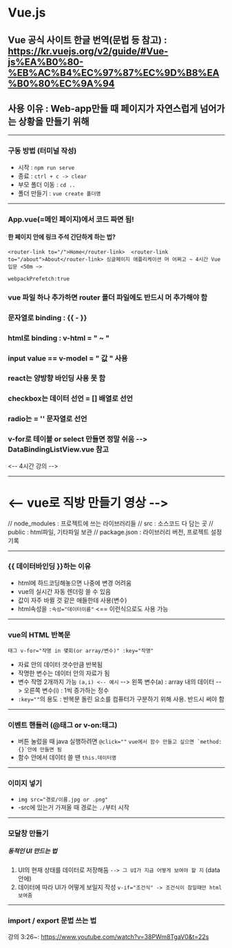 # Vue.js 
Vue 공식 사이트 한글 번역(문법 등 참고) :
<a style="font-size:20px;">https://kr.vuejs.org/v2/guide/#Vue-js%EA%B0%80-%EB%AC%B4%EC%97%87%EC%9D%B8%EA%B0%80%EC%9A%94</a>
---
## 사용 이유 : Web-app만들 때 페이지가 자연스럽게 넘어가는 상황을 만들기 위해

---
### 구동 방법 (터미널 작성)
- 시작 : `npm run serve`
- 종료 : `ctrl + c -> clear`
- 부모 폴더 이동 : `cd ..`
- 폴더 만들기 : `vue create 폴더명`
---

### App.vue(=메인 페이지)에서 코드 짜면 됨!

#### 한 페이지 안에 링크 주석 간단하게 하는 법?
`<router-link to="/">Home</router-link> 
<router-link to="/about">About</router-link>
싱글페이지 애플리케이션 머 어쩌고 ~
4시간 Vue 입문 <50m ~>`

`webpackPrefetch:true`

### vue 파일 하나 추가하면 router 폴더 파일에도 반드시 머 추가해야 함

### 문자열로 binding : {{ - }}
### html로 binding : v-html = " ~ "
### input value == v-model = " 값 " 사용

### react는 양방향 바인딩 사용 못 함

### checkbox는 데이터 선언 = [] 배열로 선언
### radio는 = '' 문자열로 선언

### v-for로 테이블 or  select 만들면 정말 쉬움  --> DataBindingListView.vue 참고
<-- 4시간 강의 -->

------

# <-- vue로 직방 만들기 영상 -->

// node_modules : 프로젝트에 쓰는 라이브러리들
// src : 소스코드 다 담는 곳
// public : html파일, 기타파일 보관
// package.json : 라이브러리 버전, 프로젝트 설정 기록

---

### {{ 데이터바인딩 }}하는 이유 
- html에 하드코딩해놓으면 나중에 변경 어려움
- vue의 실시간 자동 렌더링 쓸 수 있음
- 값이 자주 바뀔 것 같은 애들한테 사용(변수)
- html속성을 `:속성="데이터이름"` <== 이런식으로도 사용 가능

---
### vue의 HTML 반복문
`태그 v-for="작명 in 몇회(or array/변수)" :key="작명"`
- 자료 안의 데이터 갯수만큼 반복됨
- 작명한 변수는 데이터 안의 자료가 됨
- 변수 작명 2개까지 가능 `(a,i) <-- 예시`
  --> 왼쪽 변수(a) : array 내의 데이터
  --> 오른쪽 변수(i) : 1씩 증가하는 정수
- `:key=""`의 용도 : 반복문 돌린 요소를 컴퓨터가 구분하기 위해 사용. 반드시 써야 함
---
### 이벤트 핸들러 (@태그 or v-on:태그)
- 버튼 눌렀을 때 java 실행하려면 `@click=""`
``` vue에서 함수 만들고 싶으면 `method: {}`안에 만들면 됨 ```
- 함수 안에서 데이터 쓸 땐 `this.데이터명`

---
### 이미지 넣기
- `img src="경로/이름.jpg or .png"`
- -src에 있는거 가져올 때 경로는 `./`부터 시작
---
### 모달창 만들기
##### 동적인 UI 만드는 법
1) UI의 현재 상태를 데이터로 저장해둠
   `--> 그 UI가 지금 어떻게 보여야 할 지`
   (data 안에)
2) 데이터에 따라 UI가 어떻게 보일지 작성
`v-if="조건식" -> 조건식이 참일때만 html 보여줌`
---
### import / export 문법 쓰는 법
강의 3:26~: <https://www.youtube.com/watch?v=38PWm8TgaV0&t=22s>